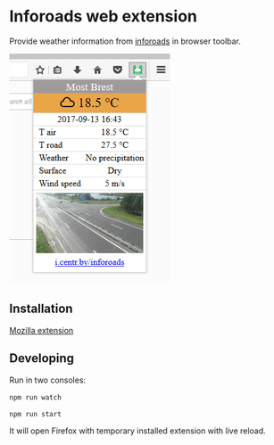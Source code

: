 # Inforoads web extension

Provide weather information from [inforoads](http://i.centr.by/inforoads) in browser toolbar.

![extension-popup](img/popup.png)

## Installation

[Mozilla extension](https://addons.mozilla.org/en-US/firefox/addon/inforoads-web-extension/)

## Developing

Run in two consoles:

```
npm run watch
```

```
npm run start
```

It will open Firefox with temporary installed extension with live reload.

